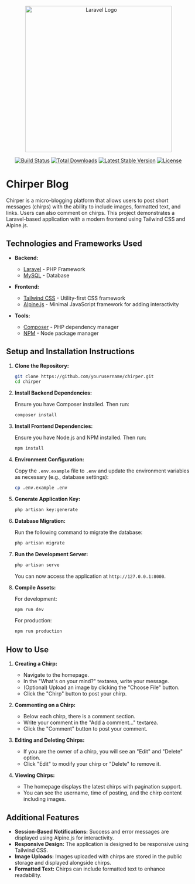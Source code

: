 <p align="center"><a href="https://laravel.com" target="_blank"><img src="https://raw.githubusercontent.com/laravel/art/master/logo-lockup/5%20SVG/2%20CMYK/1%20Full%20Color/laravel-logolockup-cmyk-red.svg" width="400" alt="Laravel Logo"></a></p>

<p align="center">
<a href="https://github.com/laravel/framework/actions"><img src="https://github.com/laravel/framework/workflows/tests/badge.svg" alt="Build Status"></a>
<a href="https://packagist.org/packages/laravel/framework"><img src="https://img.shields.io/packagist/dt/laravel/framework" alt="Total Downloads"></a>
<a href="https://packagist.org/packages/laravel/framework"><img src="https://img.shields.io/packagist/v/laravel/framework" alt="Latest Stable Version"></a>
<a href="https://packagist.org/packages/laravel/framework"><img src="https://img.shields.io/packagist/l/laravel/framework" alt="License"></a>
</p>


# Chirper Blog

Chirper is a micro-blogging platform that allows users to post short messages (chirps) with the ability to include images, formatted text, and links. Users can also comment on chirps. This project demonstrates a Laravel-based application with a modern frontend using Tailwind CSS and Alpine.js.

## Technologies and Frameworks Used

- **Backend:**
  - [Laravel](https://laravel.com/) - PHP Framework
  - [MySQL](https://www.mysql.com/) - Database

- **Frontend:**
  - [Tailwind CSS](https://tailwindcss.com/) - Utility-first CSS framework
  - [Alpine.js](https://alpinejs.dev/) - Minimal JavaScript framework for adding interactivity

- **Tools:**
  - [Composer](https://getcomposer.org/) - PHP dependency manager
  - [NPM](https://www.npmjs.com/) - Node package manager

## Setup and Installation Instructions

1. **Clone the Repository:**

    ```bash
    git clone https://github.com/yourusername/chirper.git
    cd chirper
    ```

2. **Install Backend Dependencies:**

    Ensure you have Composer installed. Then run:

    ```bash
    composer install
    ```

3. **Install Frontend Dependencies:**

    Ensure you have Node.js and NPM installed. Then run:

    ```bash
    npm install
    ```

4. **Environment Configuration:**

    Copy the `.env.example` file to `.env` and update the environment variables as necessary (e.g., database settings):

    ```bash
    cp .env.example .env
    ```

5. **Generate Application Key:**

    ```bash
    php artisan key:generate
    ```

6. **Database Migration:**

    Run the following command to migrate the database:

    ```bash
    php artisan migrate
    ```

7. **Run the Development Server:**

    ```bash
    php artisan serve
    ```

    You can now access the application at `http://127.0.0.1:8000`.

8. **Compile Assets:**

    For development:

    ```bash
    npm run dev
    ```

    For production:

    ```bash
    npm run production
    ```

## How to Use

1. **Creating a Chirp:**

   - Navigate to the homepage.
   - In the "What's on your mind?" textarea, write your message.
   - (Optional) Upload an image by clicking the "Choose File" button.
   - Click the "Chirp" button to post your chirp.

2. **Commenting on a Chirp:**

   - Below each chirp, there is a comment section.
   - Write your comment in the "Add a comment..." textarea.
   - Click the "Comment" button to post your comment.

3. **Editing and Deleting Chirps:**

   - If you are the owner of a chirp, you will see an "Edit" and "Delete" option.
   - Click "Edit" to modify your chirp or "Delete" to remove it.

4. **Viewing Chirps:**

   - The homepage displays the latest chirps with pagination support.
   - You can see the username, time of posting, and the chirp content including images.

## Additional Features

- **Session-Based Notifications:** Success and error messages are displayed using Alpine.js for interactivity.
- **Responsive Design:** The application is designed to be responsive using Tailwind CSS.
- **Image Uploads:** Images uploaded with chirps are stored in the public storage and displayed alongside chirps.
- **Formatted Text:** Chirps can include formatted text to enhance readability.
